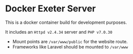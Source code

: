 # Docker Exeter Server

This is a docker container build for development purposes.

It includes an `Httpd v2.4.34` server and `PHP v7.0.30`

 - Mount points are `/var/www/public` for the website route.
 - Frameworks like Laravel should be mounted to `/var/www`
